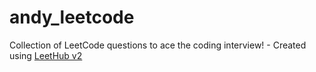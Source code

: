 # andy_leetcode
Collection of LeetCode questions to ace the coding interview! - Created using [LeetHub v2](https://github.com/arunbhardwaj/LeetHub-2.0)

